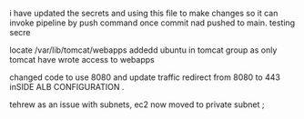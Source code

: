 i have updated the secrets and using this file to make changes so it can invoke pipeline by push command once commit nad pushed to main. 
testing secre



locate  /var/lib/tomcat/webapps 
 addedd ubuntu  in tomcat group as only tomcat have wrote access to webapps 
 


changed code to use 8080 and update traffic redirect from 8080 to 443 inSIDE ALB CONFIGURATION . 

tehrew as an issue with subnets, ec2 now moved to private subnet ; 


